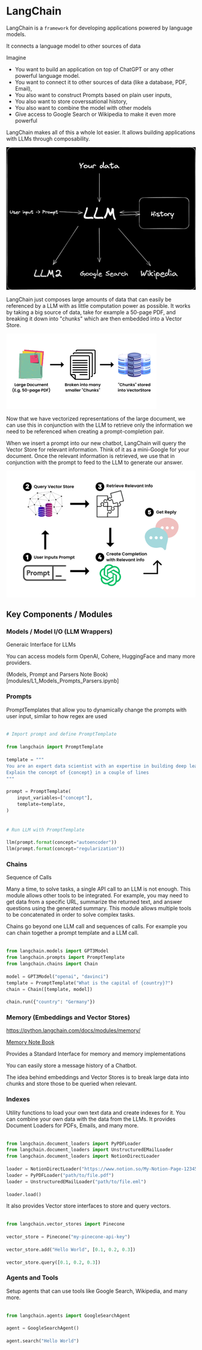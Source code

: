 # LangChain

LangChain is a `framework` for developing applications powered by language models.

It connects a language model to other sources of data

Imagine

- You want to build an application on top of ChatGPT or any other powerful language model.
- You want to connect it to other sources of data (like a database, PDF, Email),
- You also want to construct Prompts based on plain user inputs,
- You also want to store coverssational history,
- You also want to combine the model with other models
- Give access to Google Search or Wikipedia to make it even more powerful

LangChain makes all of this a whole lot easier. It allows building applications with LLMs through composability.

![Alt Text](images/LangChain1.png)

LangChain just composes large amounts of data that can easily be referenced by a LLM with as little computation power as possible. It works by taking a big source of data, take for example a 50-page PDF, and breaking it down into "chunks" which are then embedded into a Vector Store.

![Alt Text](images/LangChain2.png)

Now that we have vectorized representations of the large document, we can use this in conjunction with the LLM to retrieve only the information we need to be referenced when creating a prompt-completion pair.

When we insert a prompt into our new chatbot, LangChain will query the Vector Store for relevant information. Think of it as a mini-Google for your document. Once the relevant information is retrieved, we use that in conjunction with the prompt to feed to the LLM to generate our answer.

![Alt Text](images/LangChain3.png)

## Key Components / Modules

### Models / Model I/O (LLM Wrappers)

Generaic Interface for LLMs

You can access models form OpenAI, Cohere, HuggingFace and many more providers.

(Models, Prompt and Parsers Note Book)[modules/L1_Models_Prompts_Parsers.ipynb]

### Prompts

PromptTemplates that allow you to dynamically change the prompts with user input, similar to how regex are used

```python

# Import prompt and define PromptTemplate

from langchain import PromptTemplate

template = """
You are an expert data scientist with an expertise in building deep learning models.
Explain the concept of {concept} in a couple of lines
"""

prompt = PromptTemplate(
    input_variables=["concept"],
    template=template,
)


# Run LLM with PromptTemplate

llm(prompt.format(concept="autoencoder"))
llm(prompt.format(concept="regularization"))

```

### Chains

Sequence of Calls

Many a time, to solve tasks, a single API call to an LLM is not enough. This module allows other tools to be integrated. For example, you may need to get data from a specific URL, summarize the returned text, and answer questions using the generated summary. This module allows multiple tools to be concatenated in order to solve complex tasks.

Chains go beyond one LLM call and sequences of calls. For example you can chain together a prompt template and a LLM call.

```python

from langchain.models import GPT3Model
from langchain.prompts import PromptTemplate
from langchain.chains import Chain

model = GPT3Model("openai", "davinci")
template = PromptTemplate("What is the capital of {country}?")
chain = Chain([template, model])

chain.run({"country": "Germany"})
```

### Memory (Embeddings and Vector Stores)

https://python.langchain.com/docs/modules/memory/

[Memory Note Book](modules/L2_Memory.ipynb)

Provides a Standard Interface for memory and memory implementations

You can easily store a message history of a Chatbot.

The idea behind embeddings and Vector Stores is to break large data into chunks and store those to be queried when relevant.

### Indexes

Utility functions to load your own text data and create indexes for it.
You can combine your own data with the data from the LLMs.
It provides Document Loaders for PDFs, Emails, and many more.

```python

from langchain.document_loaders import PyPDFLoader
from langchain.document_loaders import UnstructuredEMailLoader
from langchain.document_loaders import NotionDirectLoader

loader = NotionDirectLoader("https://www.notion.so/My-Notion-Page-123456789")
loader = PyPDFLoader("path/to/file.pdf")
loader = UnstructuredEMailLoader("path/to/file.eml")

loader.load()

```

It also provides Vector store interfaces to store and query vectors.

```python

from langchain.vector_stores import Pinecone

vector_store = Pinecone("my-pinecone-api-key")

vector_store.add("Hello World", [0.1, 0.2, 0.3])

vector_store.query([0.1, 0.2, 0.3])

```

### Agents and Tools

Setup agents that can use tools like Google Search, Wikipedia, and many more.

```python

from langchain.agents import GoogleSearchAgent

agent = GoogleSearchAgent()

agent.search("Hello World")

```
